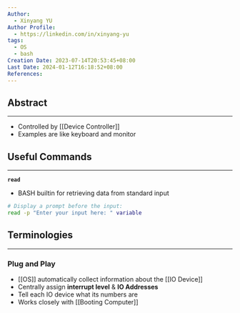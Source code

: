 ```yaml
---
Author:
  - Xinyang YU
Author Profile:
  - https://linkedin.com/in/xinyang-yu
tags:
  - OS
  - bash
Creation Date: 2023-07-14T20:53:45+08:00
Last Date: 2024-01-12T16:18:52+08:00
References: 
---
```

## Abstract
---
* Controlled by [[Device Controller]]
* Examples are like keyboard and monitor 


## Useful Commands
---
**`read`**
- BASH builtin for retrieving data from standard input
```bash
# Display a prompt before the input:
read -p "Enter your input here: " variable
```


 ## Terminologies
---
### Plug and Play
- [[OS]] automatically collect information about the [[IO Device]]
- Centrally assign **interrupt level** & **IO Addresses**
- Tell each IO device what its numbers are
- Works closely with [[Booting Computer]]
